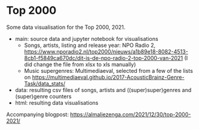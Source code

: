# Top 2000
Some data visualisation for the Top 2000, 2021. 
- main: source data and jupyter notebook for visualisations
  - Songs, artists, listing and release year: NPO Radio 2, https://www.nporadio2.nl/top2000/nieuws/a1b89e18-8082-4513-8cb1-f5849ca670dc/dit-is-de-npo-radio-2-top-2000-van-2021 (I did change the file from xlsx to xls manually) 
  - Music supergenres: Multimediaeval, selected from a few of the lists on https://multimediaeval.github.io/2017-AcousticBrainz-Genre-Task/data_stats/ 
- data: resulting csv files of songs, artists and ((super)super)genres and (super)genre counters
- html: resulting data visualisations 

Accompanying blogpost: https://almaliezenga.com/2021/12/30/top-2000-2021/ 
